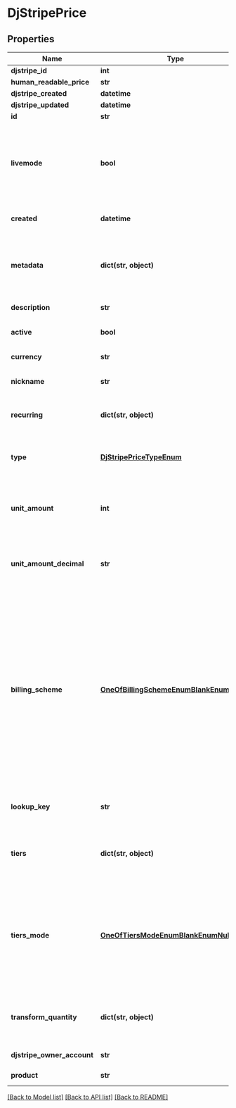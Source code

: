 # DjStripePrice


## Properties
Name | Type | Description | Notes
------------ | ------------- | ------------- | -------------
**djstripe_id** | **int** |  | [readonly] 
**human_readable_price** | **str** |  | 
**djstripe_created** | **datetime** |  | [readonly] 
**djstripe_updated** | **datetime** |  | [readonly] 
**id** | **str** |  | 
**livemode** | **bool** | Null here indicates that the livemode status is unknown or was previously unrecorded. Otherwise, this field indicates whether this record comes from Stripe test mode or live mode operation. | [optional] 
**created** | **datetime** | The datetime this object was created in stripe. | [optional] 
**metadata** | **dict(str, object)** | A set of key/value pairs that you can attach to an object. It can be useful for storing additional information about an object in a structured format. | [optional] 
**description** | **str** | A description of this object. | [optional] 
**active** | **bool** | Whether the price can be used for new purchases. | 
**currency** | **str** | Three-letter ISO currency code | 
**nickname** | **str** | A brief description of the plan, hidden from customers. | [optional] 
**recurring** | **dict(str, object)** | The recurring components of a price such as &#x60;interval&#x60; and &#x60;usage_type&#x60;. | [optional] 
**type** | [**DjStripePriceTypeEnum**](DjStripePriceTypeEnum.md) | Whether the price is for a one-time purchase or a recurring (subscription) purchase. | 
**unit_amount** | **int** | The unit amount in cents to be charged, represented as a whole integer if possible. Null if a sub-cent precision is required. | [optional] 
**unit_amount_decimal** | **str** | The unit amount in cents to be charged, represented as a decimal string with at most 12 decimal places. | [optional] 
**billing_scheme** | [**OneOfBillingSchemeEnumBlankEnum**](OneOfBillingSchemeEnumBlankEnum.md) | Describes how to compute the price per period. Either &#x60;per_unit&#x60; or &#x60;tiered&#x60;. &#x60;per_unit&#x60; indicates that the fixed amount (specified in &#x60;unit_amount&#x60; or &#x60;unit_amount_decimal&#x60;) will be charged per unit in &#x60;quantity&#x60; (for prices with &#x60;usage_type&#x3D;licensed&#x60;), or per unit of total usage (for prices with &#x60;usage_type&#x3D;metered&#x60;). &#x60;tiered&#x60; indicates that the unit pricing will be computed using a tiering strategy as defined using the &#x60;tiers&#x60; and &#x60;tiers_mode&#x60; attributes. | [optional] 
**lookup_key** | **str** | A lookup key used to retrieve prices dynamically from a static string. | [optional] 
**tiers** | **dict(str, object)** | Each element represents a pricing tier. This parameter requires &#x60;billing_scheme&#x60; to be set to &#x60;tiered&#x60;. | [optional] 
**tiers_mode** | [**OneOfTiersModeEnumBlankEnumNullEnum**](OneOfTiersModeEnumBlankEnumNullEnum.md) | Defines if the tiering price should be &#x60;graduated&#x60; or &#x60;volume&#x60; based. In &#x60;volume&#x60;-based tiering, the maximum quantity within a period determines the per unit price, in &#x60;graduated&#x60; tiering pricing can successively change as the quantity grows. | [optional] 
**transform_quantity** | **dict(str, object)** | Apply a transformation to the reported usage or set quantity before computing the amount billed. Cannot be combined with &#x60;tiers&#x60;. | [optional] 
**djstripe_owner_account** | **str** | The Stripe Account this object belongs to. | [optional] 
**product** | **str** | The product this price is associated with. | 

[[Back to Model list]](../README.md#documentation-for-models) [[Back to API list]](../README.md#documentation-for-api-endpoints) [[Back to README]](../README.md)


